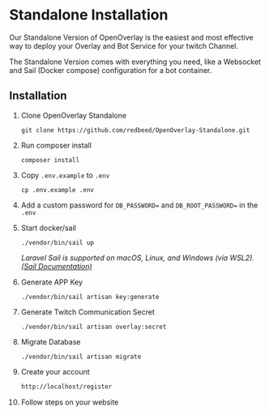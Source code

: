 # Standalone Installation

Our Standalone Version of OpenOverlay is the easiest and most effective way to deploy your Overlay and Bot Service for your twitch Channel.

The Standalone Version comes with everything you need, like a Websocket and Sail (Docker compose) configuration for a bot container.


## Installation

1. Clone OpenOverlay Standalone
   ```shell
   git clone https://github.com/redbeed/OpenOverlay-Standalone.git
   ```
2. Run composer install

    ```shell 
    composer install
    ```

3. Copy `.env.example` to `.env`

    ```shell 
    cp .env.example .env
    ```
   
4. Add a custom password for ``DB_PASSWORD=`` and ``DB_ROOT_PASSWORD=`` in the ``.env`` 

5. Start docker/sail
    ```shell
    ./vendor/bin/sail up
    ```
   *Laravel Sail is supported on macOS, Linux, and Windows (via WSL2).*
   *[(Sail Documentation)][sail]*


6. Generate APP Key
   ```shell 
   ./vendor/bin/sail artisan key:generate
   ```

7. Generate Twitch Communication Secret
   ```shell 
   ./vendor/bin/sail artisan overlay:secret
   ```

8. Migrate Database
   ```shell 
   ./vendor/bin/sail artisan migrate
   ```

9. Create your account
   ```bash 
   http://localhost/register
   ```
   
10. Follow steps on your website


[sail]: https://laravel.com/docs/8.x/sail#introduction
